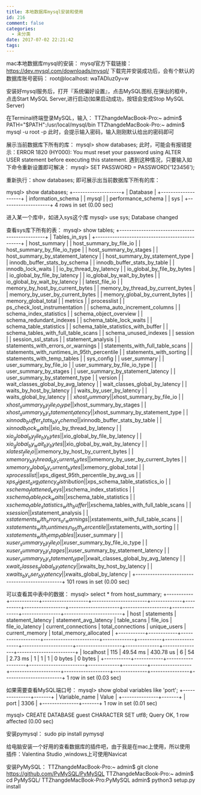 ```yaml
---
title: 本地数据库mysql安装和使用
id: 216
comment: false
categories:
  - 未分类
date: 2017-07-02 22:21:42
tags:
---
```


mac本地数据库mysql的安装：
mysql官方下载链接：https://dev.mysql.com/downloads/mysql/
下载完并安装成功后，会有个默认的数据库账号密码：
root@localhost: waTADIuz0y=w

安装好mysql服务后，打开『系统偏好设置』，点击MySQL图标,在弹出的框中，点击Start MySQL Server,进行启动(如果启动成功，按钮会变成Stop MySQL Server)

在Terminal终端登录MySQL，输入：
TTZhangdeMacBook-Pro:~ admin$ PATH="$PATH":/usr/local/mysql/bin
TTZhangdeMacBook-Pro:~ admin$ mysql -u root -p
此时，会提示输入密码，输入刚刚默认给出的密码即可

展示当前数据库下所有的库：
mysql&gt; show databases;
此时，可能会有报错提示：ERROR 1820 (HY000): You must reset your password using ALTER USER statement before executing this statement.
遇到这种情况，只要输入如下命令重新设置即可解决：
mysql&gt; SET PASSWORD = PASSWORD('123456');

重新执行：show databases; 即可展示出当前数据库下所有的库：

mysql&gt; show databases;
+--------------------+
| Database |
+--------------------+
| information_schema |
| mysql |
| performance_schema |
| sys |
+--------------------+
4 rows in set (0.00 sec)

进入某一个库中，如进入sys这个库
mysql&gt; use sys;
Database changed

查看sys库下所有的表：
mysql&gt; show tables;
+-----------------------------------------------+
| Tables_in_sys |
+-----------------------------------------------+
| host_summary |
| host_summary_by_file_io |
| host_summary_by_file_io_type |
| host_summary_by_stages |
| host_summary_by_statement_latency |
| host_summary_by_statement_type |
| innodb_buffer_stats_by_schema |
| innodb_buffer_stats_by_table |
| innodb_lock_waits |
| io_by_thread_by_latency |
| io_global_by_file_by_bytes |
| io_global_by_file_by_latency |
| io_global_by_wait_by_bytes |
| io_global_by_wait_by_latency |
| latest_file_io |
| memory_by_host_by_current_bytes |
| memory_by_thread_by_current_bytes |
| memory_by_user_by_current_bytes |
| memory_global_by_current_bytes |
| memory_global_total |
| metrics |
| processlist |
| ps_check_lost_instrumentation |
| schema_auto_increment_columns |
| schema_index_statistics |
| schema_object_overview |
| schema_redundant_indexes |
| schema_table_lock_waits |
| schema_table_statistics |
| schema_table_statistics_with_buffer |
| schema_tables_with_full_table_scans |
| schema_unused_indexes |
| session |
| session_ssl_status |
| statement_analysis |
| statements_with_errors_or_warnings |
| statements_with_full_table_scans |
| statements_with_runtimes_in_95th_percentile |
| statements_with_sorting |
| statements_with_temp_tables |
| sys_config |
| user_summary |
| user_summary_by_file_io |
| user_summary_by_file_io_type |
| user_summary_by_stages |
| user_summary_by_statement_latency |
| user_summary_by_statement_type |
| version |
| wait_classes_global_by_avg_latency |
| wait_classes_global_by_latency |
| waits_by_host_by_latency |
| waits_by_user_by_latency |
| waits_global_by_latency |
| x$host_summary |
| x$host_summary_by_file_io |
| x$host_summary_by_file_io_type |
| x$host_summary_by_stages |
| x$host_summary_by_statement_latency |
| x$host_summary_by_statement_type |
| x$innodb_buffer_stats_by_schema |
| x$innodb_buffer_stats_by_table |
| x$innodb_lock_waits |
| x$io_by_thread_by_latency |
| x$io_global_by_file_by_bytes |
| x$io_global_by_file_by_latency |
| x$io_global_by_wait_by_bytes |
| x$io_global_by_wait_by_latency |
| x$latest_file_io |
| x$memory_by_host_by_current_bytes |
| x$memory_by_thread_by_current_bytes |
| x$memory_by_user_by_current_bytes |
| x$memory_global_by_current_bytes |
| x$memory_global_total |
| x$processlist |
| x$ps_digest_95th_percentile_by_avg_us |
| x$ps_digest_avg_latency_distribution |
| x$ps_schema_table_statistics_io |
| x$schema_flattened_keys |
| x$schema_index_statistics |
| x$schema_table_lock_waits |
| x$schema_table_statistics |
| x$schema_table_statistics_with_buffer |
| x$schema_tables_with_full_table_scans |
| x$session |
| x$statement_analysis |
| x$statements_with_errors_or_warnings |
| x$statements_with_full_table_scans |
| x$statements_with_runtimes_in_95th_percentile |
| x$statements_with_sorting |
| x$statements_with_temp_tables |
| x$user_summary |
| x$user_summary_by_file_io |
| x$user_summary_by_file_io_type |
| x$user_summary_by_stages |
| x$user_summary_by_statement_latency |
| x$user_summary_by_statement_type |
| x$wait_classes_global_by_avg_latency |
| x$wait_classes_global_by_latency |
| x$waits_by_host_by_latency |
| x$waits_by_user_by_latency |
| x$waits_global_by_latency |
+-----------------------------------------------+
101 rows in set (0.00 sec)

可以查看其中表中的数据：
mysql&gt; select * from host_summary;
+-----------+------------+-------------------+-----------------------+-------------+----------+-----------------+---------------------+-------------------+--------------+----------------+------------------------+
| host | statements | statement_latency | statement_avg_latency | table_scans | file_ios | file_io_latency | current_connections | total_connections | unique_users | current_memory | total_memory_allocated |
+-----------+------------+-------------------+-----------------------+-------------+----------+-----------------+---------------------+-------------------+--------------+----------------+------------------------+
| localhost | 115 | 49.54 ms | 430.78 us | 6 | 54 | 2.73 ms | 1 | 1 | 1 | 0 bytes | 0 bytes |
+-----------+------------+-------------------+-----------------------+-------------+----------+-----------------+---------------------+-------------------+--------------+----------------+------------------------+
1 row in set (0.03 sec)

如果需要查看MySQL端口号：
mysql&gt; show global variables like 'port';
+---------------+-------+
| Variable_name | Value |
+---------------+-------+
| port | 3306 |
+---------------+-------+
1 row in set (0.01 sec)

mysql&gt; CREATE DATABASE guest CHARACTER SET utf8;
Query OK, 1 row affected (0.00 sec)

安装pymysql：
sudo pip install pymysql

给电脑安装一个好用的查看数据库的插件吧，由于我是在mac上使用，所以使用插件：Valentina Studio ,windows上可使用Navicat

安装PyMySQL：
TTZhangdeMacBook-Pro:~ admin$ git clone https://github.com/PyMySQL/PyMySQL
TTZhangdeMacBook-Pro:~ admin$ cd PyMySQL/
TTZhangdeMacBook-Pro:PyMySQL admin$ python3 setup.py install